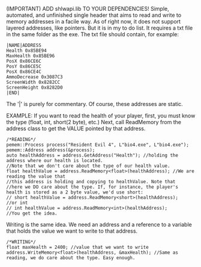 (IMPORTANT) ADD shlwapi.lib TO YOUR DEPENDENCIES!
Simple, automated, and unfinished single header that aims to read and write to memory addresses in a facile way.
As of right now, it does not support layered addresses, like pointers. But it is in my to do list.
It requires a txt file in the same folder as the exe. The txt file should contain, for example:
```
|NAME|ADDRESS
Health 0x85BE94
MaxHealth 0x85BE96
PosX 0x86CE6C
PosY 0x86CE5C
PosX 0x86CE4C
AmmoDecrease 0x3087C3
ScreenWidth 0x8282CC
ScreenHeight 0x8282D0
|END|
```
The '|' is purely for commentary. Of course, these addresses are static.

EXAMPLE:
If you want to read the health of your player, first, you must know the type (float, int, short(2 byte), etc.)
Next, call ReadMemory from the address class to get the VALUE pointed by that address.
```
/*READING*/
pemem::Process process("Resident Evil 4", L"bio4.exe", L"bio4.exe");
pemem::Address address(&process);
auto healthAddress = address.GetAddress("Health"); //holding the address where our health is located.
//Note that we don't care about the type of our health value.
float healthValue = address.ReadMemory<float>(healthAddress); //We are reading the value that 
//this address is holding and copying to healthValue. Note that
//here we DO care about the type. If, for instance, the player's health is stored as a 2 byte value, we'd use short:
// short healthValue = address.ReadMemory<short>(healthAddress);
//or int
// int healthValue = address.ReadMemory<int>(healthAddress);
//You get the idea.
```

Writing is the same idea. We need an address and a reference to a variable that holds the value we want to write to that address.
```
/*WRITING*/
float maxHealth = 2400; //value that we want to write
address.WriteMemory<float>(healthAddress, &maxHealth); //Same as reading, we do care about the type. Easy enough.
```
